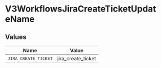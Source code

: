 # V3WorkflowsJiraCreateTicketUpdateName


## Values

| Name                 | Value                |
| -------------------- | -------------------- |
| `JIRA_CREATE_TICKET` | jira_create_ticket   |